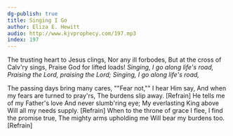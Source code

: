 ```yaml
---
dg-publish: true
title: Singing I Go
author: Eliza E. Hewitt
audio: http://www.kjvprophecy.com/197.mp3
index: 197
---
```


The trusting heart to Jesus clings,
Nor any ill forbodes,
But at the cross of Calv'ry sings,
Praise God for lifted loads!
*Singing, I go along life's road,
Praising the Lord, praising the Lord;
Singing, I go along life's road,*

The passing days bring many cares,
""Fear not,"" I hear Him say,
And when my fears are turned to pray'rs,
The burdens slip away. [Refrain]
He tells me of my Father's love
And never slumb'ring eye;
My everlasting King above
Will all my needs supply. [Refrain]
When to the throne of grace I flee,
I find the promise true,
The mighty arms upholding me
Will bear my burdens too. [Refrain]